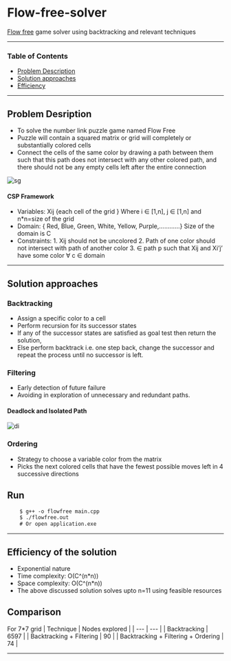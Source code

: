 # Flow-free-solver

[Flow free](bigduckgames.com/flowfree) game solver using backtracking and relevant techniques 

---

### Table of Contents


- [Problem Description](#problem-description)
- [Solution approaches](#solution-approaches)
- [Efficiency](#efficieny-of-the-solution)

---

## Problem Desription
- To solve the number link puzzle game named Flow Free
- Puzzle will contain a squared matrix or grid will completely or substantially colored cells
- Connect the cells of the same color by drawing a path between them such that this path does not intersect with any other colored path, and there should not be any empty cells left after the entire connection

![sg](https://user-images.githubusercontent.com/46133803/100767070-5636e200-341f-11eb-9d6b-af3db0b89617.png)

#### CSP Framework

- Variables: Xij  {each cell of the grid } Where i ∈ [1,n],  j ∈ [1,n] and n*n=size of the grid
- Domain: { Red, Blue, Green, White, Yellow, Purple,............} Size of the domain is C
- Constraints:   1. Xij should not be uncolored
                 2. Path of one color should not intersect with path of another color
                 3. ∈ path p such that  Xij and Xi’j’ have some color ∀ c ∈ domain 

---

## Solution approaches 

### Backtracking

- Assign a specific color to a cell
- Perform recursion for its successor states
- If any of the successor states are satisfied as goal test then return the solution, 
- Else perform backtrack i.e. one step back, change the successor and repeat the process until no successor is left.

### Filtering

- Early detection of future failure
- Avoiding in exploration of unnecessary and redundant paths.

#### Deadlock and Isolated Path

![di](https://user-images.githubusercontent.com/46133803/100767045-4fa86a80-341f-11eb-8ad1-f1155b705ae4.png)


### Ordering

- Strategy to choose a variable color from the matrix
- Picks the next colored cells that have the fewest possible moves left in 4 successive directions

## Run 

```html
    $ g++ -o flowfree main.cpp
    $ ./flowfree.out
    # Or open application.exe
```
---

## Efficiency of the solution

- Exponential nature
- Time complexity: O(C^(n*n))
- Space complexity: O(C^(n*n))
- The above discussed solution solves upto n=11 using feasible resources

## Comparison
For 7*7 grid 
| Technique | Nodes explored |
| --- | --- |
| Backtracking | 6597 |
| Backtracking + Filtering | 90 |
| Backtracking + Filtering + Ordering | 74 |

---
